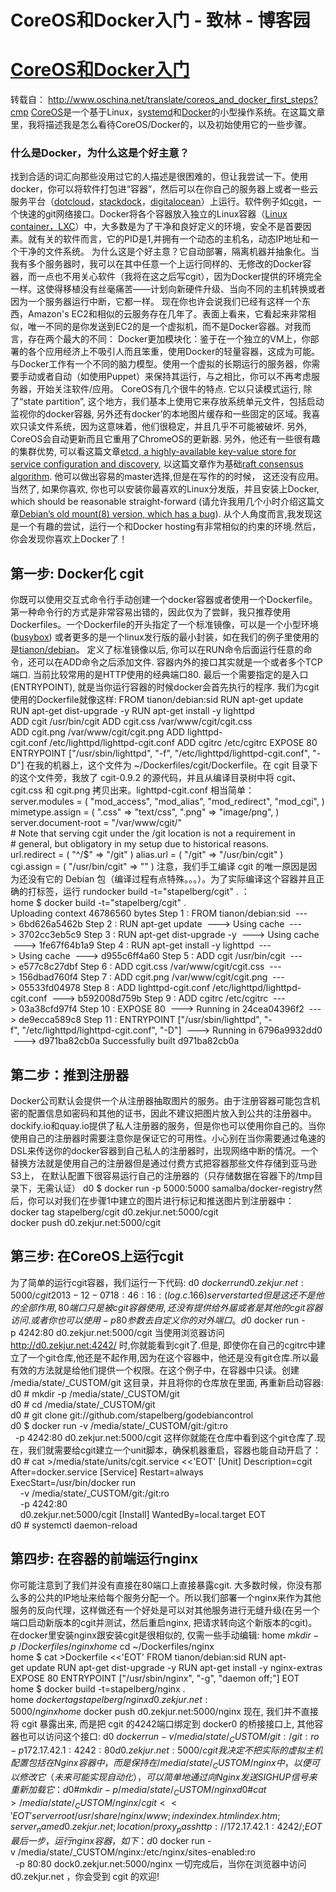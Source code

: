 
# CoreOS和Docker入门 - 致林 - 博客园






# [CoreOS和Docker入门](https://www.cnblogs.com/bincoding/p/6171212.html)
转载自： http://www.oschina.net/translate/coreos_and_docker_first_steps?cmp
[CoreOS](http://coreos.com/)是一个基于Linux，[systemd](http://www.freedesktop.org/wiki/Software/systemd/)和[Docker](http://www.docker.io/)的小型操作系统。在这篇文章里，我将描述我是怎么看待CoreOS/Docker的，以及初始使用它的一些步骤。
### 什么是Docker，为什么这是个好主意？
找到合适的词汇向那些没用过它的人描述是很困难的，但让我尝试一下。使用docker，你可以将软件打包进“容器”，然后可以在你自己的服务器上或者一些云服务平台（[dotcloud](https://www.dotcloud.com/)，[stackdock](https://stackdock.com/)，[digitalocean](https://www.digitalocean.com/)）上运行。软件例子如[cgit](http://git.zx2c4.com/cgit/about/)，一个快速的git网络接口。Docker将各个容器放入独立的Linux容器（[Linux container，LXC](http://en.wikipedia.org/wiki/LXC)）中，大多数是为了干净和良好定义的环境，安全不是首要因素。就有关的软件而言，它的PID是1,并拥有一个动态的主机名，动态IP地址和一个干净的文件系统。
为什么这是个好主意？它自动部署，隔离机器并抽象化。当我有多个服务器时，我可以在其中任意一个上运行同样的、无修改的Docker容器，而一点也不用关心软件（我将在这之后写cgit），因为Docker提供的环境完全一样。这使得移植没有丝毫痛苦——计划向新硬件升级、当向不同的主机转换或者因为一个服务器运行中断，它都一样。
现在你也许会说我们已经有这样一个东西，Amazon's EC2和相似的云服务存在几年了。表面上看来，它看起来非常相似，唯一不同的是你发送到EC2的是一个虚拟机，而不是Docker容器。对我而言，存在两个最大的不同：
Docker更加模块化：鉴于在一个独立的VM上，你部署的各个应用经济上不吸引人而且笨重，使用Docker的轻量容器，这成为可能。
与Docker工作有一个不同的脑力模型。使用一个虚拟的长期运行的服务器，你需要手动或者自动（如使用Puppet）来保持其运行，与之相比，你可以不再考虑服务器，开始关注软件/应用。
CoreOS有几个很牛的特点. 它以只读模式运行, 除了“state partition”, 这个地方，我们基本上使用它来存放系统单元文件，包括启动监视你的docker容器, 另外还有docker’的本地图片缓存和一些固定的区域。我喜欢只读文件系统，因为这意味着，他们很稳定，并且几乎不可能被破坏. 另外, CoreOS会自动更新而且它重用了ChromeOS的更新器. 另外，他还有一些很有趣的集群优势, 可以看这篇文章[etcd, a highly-available key-value store for service configuration and discovery](https://github.com/coreos/etcd), 以这篇文章作为基础[raft consensus algorithm](http://raftconsensus.github.io/). 他可以做出容易的master选择,但是在写作的的时候，
这还没有应用。
当然了, 如果你喜欢, 你也可以安装你最喜欢的Linux分发版，并且安装上Docker, which should be reasonable straight-forward (请允许我用几个小时介绍这篇文章[Debian’s old mount(8) version, which has a bug](http://bugs.debian.org/cgi-bin/bugreport.cgi?bug=731574)). 从个人角度而言,我发现这是一个有趣的尝试，运行一个和Docker hosting有非常相似的约束的环境.然后，你会发现你喜欢上Docker了！
## 第一步: Docker化 cgit
你既可以使用交互式命令行手动创建一个docker容器或者使用一个Dockerfile。第一种命令行的方式是非常容易出错的，因此仅为了尝鲜，我只推荐使用Dockerfiles。一个Dockerfile的开头指定了一个标准镜像，可以是一个小型环境([busybox](https://index.docker.io/_/busybox/)) 或者更多的是一个linux发行版的最小封装，如在我们的例子里使用的是[tianon/debian](https://index.docker.io/u/tianon/debian/)。
定义了标准镜像以后, 你可以在RUN命令后面运行任意的命令，还可以在ADD命令之后添加文件. 容器内外的接口其实就是一个或者多个TCP端口. 当前比较常用的是HTTP使用的经典端口80. 最后一个需要指定的是入口(ENTRYPOINT), 就是当你运行容器的时候docker会首先执行的程序. 我们为cgit使用的Dockerfile就像这样:
FROM tianon/debian:sid
RUN apt-get update
RUN apt-get dist-upgrade -y
RUN apt-get install -y lighttpd
ADD cgit /usr/bin/cgit
ADD cgit.css /var/www/cgit/cgit.css
ADD cgit.png /var/www/cgit/cgit.png
ADD lighttpd-cgit.conf /etc/lighttpd/lighttpd-cgit.conf
ADD cgitrc /etc/cgitrc
EXPOSE 80
ENTRYPOINT ["/usr/sbin/lighttpd", "-f", "/etc/lighttpd/lighttpd-cgit.conf", "-D"]
在我的机器上，这个文件为 ~/Dockerfiles/cgit/Dockerfile。在 cgit 目录下的这个文件旁，我放了 cgit-0.9.2 的源代码，并且从编译目录树中将 cgit、cgit.css 和 cgit.png 拷贝出来。lighttpd-cgit.conf 相当简单：
server.modules = (
	"mod_access",
	"mod_alias",
	"mod_redirect",
	"mod_cgi",
)
mimetype.assign = (
	".css" => "text/css",
	".png" => "image/png",
)
server.document-root = "/var/www/cgit/"
\# Note that serving cgit under the /git location is not a requirement in
\# general, but obligatory in my setup due to historical reasons.
url.redirect = (
	"^/$" => "/git"
)
alias.url = ( "/git" => "/usr/bin/cgit" )
cgi.assign = ( "/usr/bin/cgit" => "" )
注意，我们手工编译 cgit 的唯一原因是因为还没有它的 Debian 包（编译过程有点特殊。。。）。为了实际编译这个容器并且正确的打标签，运行 rundocker build -t="stapelberg/cgit" . ：
home $ docker build -t="stapelberg/cgit" .
Uploading context 46786560 bytes
Step 1 : FROM tianon/debian:sid
 ---> 6bd626a5462b
Step 2 : RUN apt-get update
 ---> Using cache
 ---> 3702cc3eb5c9
Step 3 : RUN apt-get dist-upgrade -y
 ---> Using cache
 ---> 1fe67f64b1a9
Step 4 : RUN apt-get install -y lighttpd
 ---> Using cache
 ---> d955c6ff4a60
Step 5 : ADD cgit /usr/bin/cgit
 ---> e577c8c27dbf
Step 6 : ADD cgit.css /var/www/cgit/cgit.css
 ---> 156dbad760f4
Step 7 : ADD cgit.png /var/www/cgit/cgit.png
 ---> 05533fd04978
Step 8 : ADD lighttpd-cgit.conf /etc/lighttpd/lighttpd-cgit.conf
 ---> b592008d759b
Step 9 : ADD cgitrc /etc/cgitrc
 ---> 03a38cfd97f4
Step 10 : EXPOSE 80
 ---> Running in 24cea04396f2
 ---> de9ecca589c8
Step 11 : ENTRYPOINT ["/usr/sbin/lighttpd", "-f", "/etc/lighttpd/lighttpd-cgit.conf", "-D"]
 ---> Running in 6796a9932dd0
 ---> d971ba82cb0a
Successfully built d971ba82cb0a
## 第二步：推到注册器
Docker公司默认会提供一个从注册器抽取图片的服务。由于注册容器可能包含机密的配置信息如密码和其他的证书，因此不建议把图片放入到公共的注册器中。dockify.io和quay.io提供了私人注册器的服务，但是你也可以使用你自己的。当你使用自己的注册器时需要注意你是保证它的可用性。小心别在当你需要通过龟速的DSL来传送你的docker容器到自己私人的注册器时，出现网络中断的情况。一个替换方法就是使用自己的注册器但是通过付费方式把容器那些文件存储到亚马逊S3上，
在默认配置下很容易运行自己的注册器的（只存储数据在容器下的/tmp目录下，无需认证）
d0 $ docker run -p 5000:5000 samalba/docker-registry然后，你可以对我们在步骤1中建立的图片进行标记和推送图片到注册器中：
docker tag stapelberg/cgit d0.zekjur.net:5000/cgit
docker push d0.zekjur.net:5000/cgit
## 第三步: 在CoreOS上运行cgit
为了简单的运行cgit容器，我们运行一下代码:
d0 $ docker run d0.zekjur.net:5000/cgit
2013-12-07 18:46:16: (log.c.166) server started
但是这还不是他的全部作用, 80端口只是被cgit容器使用,还没有提供给外届或者是其他的cgit容器访问. 或者你也可以使用-p 80参数去自定义你的对外端口。
d0 $ docker run -p 4242:80 d0.zekjur.net:5000/cgit
当使用浏览器访问 http://d0.zekjur.net:4242/ 时,你就能看到cgit了.但是, 即使你在自己的cgitrc中建立了一个git仓库,他还是不起作用,因为在这个容器中，他还是没有git仓库.所以最有效的方法就是给他们提供一个权限。在这个例子中，在容器中只读。创建 /media/state/_CUSTOM/git 这目录，并且将你的仓库放在里面, 再重新启动容器:
d0 \# mkdir -p /media/state/_CUSTOM/git
d0 \# cd /media/state/_CUSTOM/git
d0 \# git clone git://github.com/stapelberg/godebiancontrol
d0 $ docker run -v /media/state/_CUSTOM/git:/git:ro \
  -p 4242:80 d0.zekjur.net:5000/cgit
这样你就能在仓库中看到这个git仓库了.现在，我们就需要给cgit建立一个unit脚本，确保机器重启，容器也能自动开启了：
d0 \# cat >/media/state/units/cgit.service <<'EOT'
[Unit]
Description=cgit
After=docker.service
[Service]
Restart=always
ExecStart=/usr/bin/docker run \
    -v /media/state/_CUSTOM/git:/git:ro \
    -p 4242:80 \
    d0.zekjur.net:5000/cgit
[Install]
WantedBy=local.target
EOT
d0 \# systemctl daemon-reload
## 第四步: 在容器的前端运行nginx
你可能注意到了我们并没有直接在80端口上直接暴露cgit. 大多数时候，你没有那么多的公共的IP地址来给每个服务分配一个。所以我们部署一个nginx来作为其他服务的反向代理，这样做还有一个好处是可以对其他服务进行无缝升级(在另一个端口启动新版本的cgit并测试，然后重启nginx, 把请求转向这个新版本的cgit)。
在docker里安装nginx跟安装cgit是很相似的, 仅需一些手动编辑:
home $ mkdir -p ~/Dockerfiles/nginx
home $ cd ~/Dockerfiles/nginx
home $ cat >Dockerfile <<'EOT'
FROM tianon/debian:sid
RUN apt-get update
RUN apt-get dist-upgrade -y
RUN apt-get install -y nginx-extras
EXPOSE 80
ENTRYPOINT ["/usr/sbin/nginx", "-g", "daemon off;"]
EOT
home $ docker build -t=stapelberg/nginx .
home $ docker tag stapelberg/nginx d0.zekjur.net:5000/nginx
home $ docker push d0.zekjur.net:5000/nginx
现在, 我们并不直接将 cgit 暴露出来, 而是把 cgit 的4242端口绑定到 docker0 的桥接接口上, 其他容器也可以访问这个接口:
d0 $ docker run -v /media/state/_CUSTOM/git:/git:ro \
  -p 172.17.42.1:4242:80 d0.zekjur.net:5000/cgit我决定不把实际的虚拟主机配置包括在 Nginx 容器中，而是保持在 /media/state/_CUSTOM/nginx 中，以便可以修改它（未来可能实现自动化），可以简单地通过向 Nginx 发送 SIGHUP 信号来重新加载它：
d0 \# mkdir -p /media/state/_CUSTOM/nginx
d0 \# cat >/media/state/_CUSTOM/nginx/cgit <<'EOT'
server {
        root /usr/share/nginx/www;
        index index.html index.htm;
        server_name d0.zekjur.net;
        location / {
                proxy_pass http://172.17.42.1:4242/;
        }
}
EOT
最后一步，运行 nginx 容器，如下：
d0 $ docker run -v /media/state/_CUSTOM/nginx:/etc/nginx/sites-enabled:ro \
  -p 80:80 dock0.zekjur.net:5000/nginx
一切完成后，当你在浏览器中访问 d0.zekjur.net ，你会受到 cgit 的欢迎!





